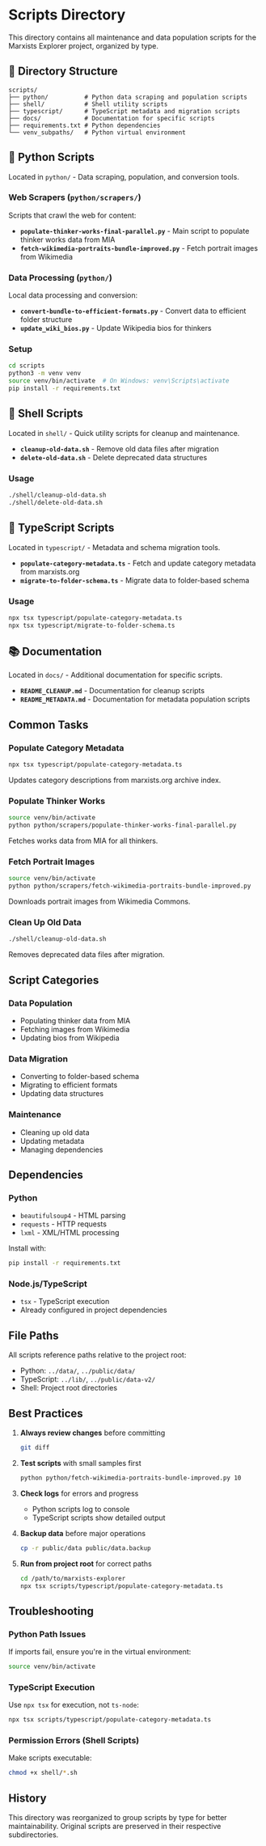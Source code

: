 # Scripts Directory

This directory contains all maintenance and data population scripts for the Marxists Explorer project, organized by type.

## 📁 Directory Structure

```
scripts/
├── python/          # Python data scraping and population scripts
├── shell/           # Shell utility scripts
├── typescript/      # TypeScript metadata and migration scripts
├── docs/            # Documentation for specific scripts
├── requirements.txt # Python dependencies
└── venv_subpaths/   # Python virtual environment
```

## 🐍 Python Scripts

Located in `python/` - Data scraping, population, and conversion tools.

### Web Scrapers (`python/scrapers/`)
Scripts that crawl the web for content:

- **`populate-thinker-works-final-parallel.py`** - Main script to populate thinker works data from MIA
- **`fetch-wikimedia-portraits-bundle-improved.py`** - Fetch portrait images from Wikimedia

### Data Processing (`python/`)
Local data processing and conversion:

- **`convert-bundle-to-efficient-formats.py`** - Convert data to efficient folder structure
- **`update_wiki_bios.py`** - Update Wikipedia bios for thinkers

### Setup
```bash
cd scripts
python3 -m venv venv
source venv/bin/activate  # On Windows: venv\Scripts\activate
pip install -r requirements.txt
```

## 🔧 Shell Scripts

Located in `shell/` - Quick utility scripts for cleanup and maintenance.

- **`cleanup-old-data.sh`** - Remove old data files after migration
- **`delete-old-data.sh`** - Delete deprecated data structures

### Usage
```bash
./shell/cleanup-old-data.sh
./shell/delete-old-data.sh
```

## 📘 TypeScript Scripts

Located in `typescript/` - Metadata and schema migration tools.

- **`populate-category-metadata.ts`** - Fetch and update category metadata from marxists.org
- **`migrate-to-folder-schema.ts`** - Migrate data to folder-based schema

### Usage
```bash
npx tsx typescript/populate-category-metadata.ts
npx tsx typescript/migrate-to-folder-schema.ts
```

## 📚 Documentation

Located in `docs/` - Additional documentation for specific scripts.

- **`README_CLEANUP.md`** - Documentation for cleanup scripts
- **`README_METADATA.md`** - Documentation for metadata population scripts

## Common Tasks

### Populate Category Metadata
```bash
npx tsx typescript/populate-category-metadata.ts
```
Updates category descriptions from marxists.org archive index.

### Populate Thinker Works
```bash
source venv/bin/activate
python python/scrapers/populate-thinker-works-final-parallel.py
```
Fetches works data from MIA for all thinkers.

### Fetch Portrait Images
```bash
source venv/bin/activate
python python/scrapers/fetch-wikimedia-portraits-bundle-improved.py
```
Downloads portrait images from Wikimedia Commons.

### Clean Up Old Data
```bash
./shell/cleanup-old-data.sh
```
Removes deprecated data files after migration.

## Script Categories

### Data Population
- Populating thinker data from MIA
- Fetching images from Wikimedia
- Updating bios from Wikipedia

### Data Migration
- Converting to folder-based schema
- Migrating to efficient formats
- Updating data structures

### Maintenance
- Cleaning up old data
- Updating metadata
- Managing dependencies

## Dependencies

### Python
- `beautifulsoup4` - HTML parsing
- `requests` - HTTP requests
- `lxml` - XML/HTML processing

Install with:
```bash
pip install -r requirements.txt
```

### Node.js/TypeScript
- `tsx` - TypeScript execution
- Already configured in project dependencies

## File Paths

All scripts reference paths relative to the project root:
- Python: `../data/`, `../public/data/`
- TypeScript: `../lib/`, `../public/data-v2/`
- Shell: Project root directories

## Best Practices

1. **Always review changes** before committing
   ```bash
   git diff
   ```

2. **Test scripts** with small samples first
   ```bash
   python python/fetch-wikimedia-portraits-bundle-improved.py 10
   ```

3. **Check logs** for errors and progress
   - Python scripts log to console
   - TypeScript scripts show detailed output

4. **Backup data** before major operations
   ```bash
   cp -r public/data public/data.backup
   ```

5. **Run from project root** for correct paths
   ```bash
   cd /path/to/marxists-explorer
   npx tsx scripts/typescript/populate-category-metadata.ts
   ```

## Troubleshooting

### Python Path Issues
If imports fail, ensure you're in the virtual environment:
```bash
source venv/bin/activate
```

### TypeScript Execution
Use `npx tsx` for execution, not `ts-node`:
```bash
npx tsx scripts/typescript/populate-category-metadata.ts
```

### Permission Errors (Shell Scripts)
Make scripts executable:
```bash
chmod +x shell/*.sh
```

## History

This directory was reorganized to group scripts by type for better maintainability. Original scripts are preserved in their respective subdirectories.
